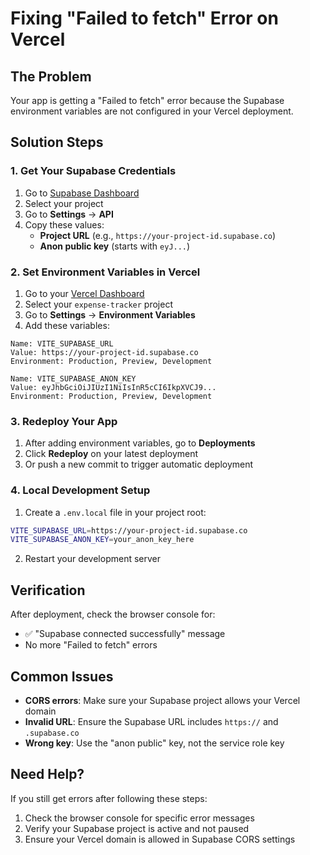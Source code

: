 # Fixing "Failed to fetch" Error on Vercel

## The Problem
Your app is getting a "Failed to fetch" error because the Supabase environment variables are not configured in your Vercel deployment.

## Solution Steps

### 1. Get Your Supabase Credentials
1. Go to [Supabase Dashboard](https://supabase.com/dashboard)
2. Select your project
3. Go to **Settings** → **API**
4. Copy these values:
   - **Project URL** (e.g., `https://your-project-id.supabase.co`)
   - **Anon public key** (starts with `eyJ...`)

### 2. Set Environment Variables in Vercel
1. Go to your [Vercel Dashboard](https://vercel.com/dashboard)
2. Select your `expense-tracker` project
3. Go to **Settings** → **Environment Variables**
4. Add these variables:

```
Name: VITE_SUPABASE_URL
Value: https://your-project-id.supabase.co
Environment: Production, Preview, Development

Name: VITE_SUPABASE_ANON_KEY
Value: eyJhbGciOiJIUzI1NiIsInR5cCI6IkpXVCJ9...
Environment: Production, Preview, Development
```

### 3. Redeploy Your App
1. After adding environment variables, go to **Deployments**
2. Click **Redeploy** on your latest deployment
3. Or push a new commit to trigger automatic deployment

### 4. Local Development Setup
1. Create a `.env.local` file in your project root:
```bash
VITE_SUPABASE_URL=https://your-project-id.supabase.co
VITE_SUPABASE_ANON_KEY=your_anon_key_here
```

2. Restart your development server

## Verification
After deployment, check the browser console for:
- ✅ "Supabase connected successfully" message
- No more "Failed to fetch" errors

## Common Issues
- **CORS errors**: Make sure your Supabase project allows your Vercel domain
- **Invalid URL**: Ensure the Supabase URL includes `https://` and `.supabase.co`
- **Wrong key**: Use the "anon public" key, not the service role key

## Need Help?
If you still get errors after following these steps:
1. Check the browser console for specific error messages
2. Verify your Supabase project is active and not paused
3. Ensure your Vercel domain is allowed in Supabase CORS settings
